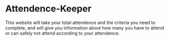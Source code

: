 # Attendence-Keeper
This website will take your total attendence and the criteria you need to complete, and will give you information about how many you have to attend or can safely not attend according to your attendence.
